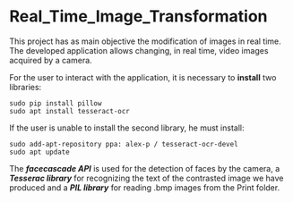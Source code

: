 # Real_Time_Image_Transformation

This project has as main objective the modification of images in real time.
The developed application allows changing, in real time, video images acquired by a camera.

For the user to interact with the application, it is necessary to **install** two libraries:
```
sudo pip install pillow
sudo apt install tesseract-ocr
```
If the user is unable to install the second library, he must install: 
```
sudo add-apt-repository ppa: alex-p / tesseract-ocr-devel
sudo apt update
```

The ***facecascade API*** is used for the detection of faces by the camera, a ***Tesserac library*** for recognizing the text of the contrasted image we have produced and a ***PIL library*** for reading .bmp images from the Print folder.
